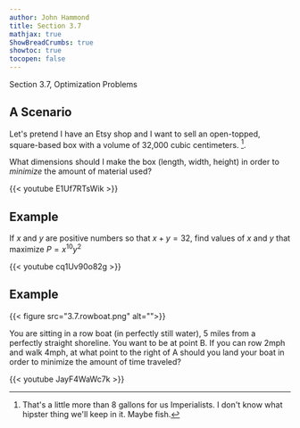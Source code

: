 ```yaml
---
author: John Hammond
title: Section 3.7
mathjax: true
ShowBreadCrumbs: true
showtoc: true
tocopen: false
---
```


Section 3.7, Optimization Problems
<!--more-->


## A Scenario

Let's pretend I have an Etsy shop and I want to sell an open-topped, square-based box with a volume of 32,000 cubic centimeters. [^1]. 

What dimensions should I make the box (length, width, height) in order to *minimize* the amount of material used?

[^1]: That's a little more than 8 gallons for us Imperialists. I don't know what hipster thing we'll keep in it. Maybe fish.

{{< youtube E1Uf7RTsWik >}}

## Example

If $x$ and $y$ are positive numbers so that $x+y = 32$, find values of $x$ and $y$ that maximize $P=x^{10}y^2$

{{< youtube cq1Uv90o82g >}}

## Example 

{{< figure src="3.7.rowboat.png" alt="">}}

You are sitting in a row boat (in perfectly still water), 5 miles from a perfectly straight shoreline. You want to be at point B. If you can row 2mph and walk 4mph, at what point to the right of A should you land your boat in order to minimize the amount of time traveled?  

{{< youtube JayF4WaWc7k >}}
